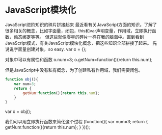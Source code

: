 # JavaScript模块化
JavaScript进阶知识的碎片拼接起来
最近看有关JavaScript方面的知识，了解了很多相关的概念，比如字面量，闭包，this和var声明变量，作用域，立即执行函数，动态绑定等等。
但这些就像零星的碎片一样在我的脑海中。直到看到JavaScript模式，有关JavaScript模块化概念，把这些知识全部拼接了起来。
先说说字面量创建对象，so easy.
var o = {};

对象中可以有属性和函数
o.num=3;
o.getNum=function(){return this.num};

但是JavaScript中没有私有概念，为了创建私有作用域，我们需要闭包。
``` JavaScript
function obj(){
    var num=3;
    return {
        getNum:function(){return this.num};
    }
}
```
var o = obj();

我们可以用立即执行函数来简化这个过程
(function(){
    var num=3;
    return {
        getNum:function(){return this.num};
    } 
})();